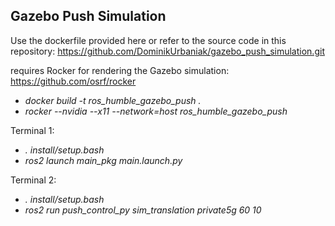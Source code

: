 ## Gazebo Push Simulation

Use the dockerfile provided here or refer to the source code in this repository: https://github.com/DominikUrbaniak/gazebo_push_simulation.git

requires Rocker for rendering the Gazebo simulation: https://github.com/osrf/rocker

- *docker build -t ros_humble_gazebo_push .*
- *rocker --nvidia --x11 --network=host ros_humble_gazebo_push*

Terminal 1:
- *. install/setup.bash*
- *ros2 launch main_pkg main.launch.py*

Terminal 2:
- *. install/setup.bash*
- *ros2 run push_control_py sim_translation private5g 60 10*
